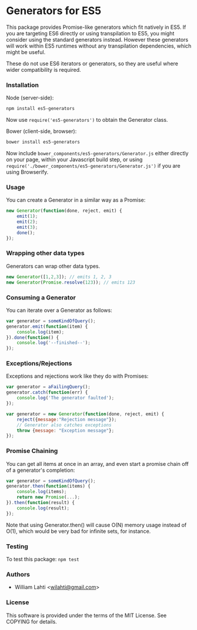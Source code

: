 # Generators for ES5

This package provides Promise-like generators which fit natively in ES5. If you are targeting ES6 directly or using transpilation to ES5, you might consider using the standard generators instead. However these generators will work within ES5 runtimes without any transpilation dependencies, which might be useful.

These do not use ES6 iterators or generators, so they are useful where wider compatibility is required.

### Installation

Node (server-side):
```sh
npm install es5-generators
```

Now use ```require('es5-generators')``` to obtain the Generator class.

Bower (client-side, browser):
```sh
bower install es5-generators
```

Now include ```bower_components/es5-generators/Generator.js``` either directly on your page, within your Javascript build step, or using ```require('./bower_components/es5-generators/Generator.js')``` if you are using Browserify.

### Usage

You can create a Generator in a similar way as a Promise:

```js
new Generator(function(done, reject, emit) {
	emit(1);
	emit(2);
	emit(3);
	done();
});
```

### Wrapping other data types
Generators can wrap other data types.
```js
new Generator([1,2,3]); // emits 1, 2, 3
new Generator(Promise.resolve(123)); // emits 123
```

### Consuming a Generator
You can iterate over a Generator as follows:
```js
var generator = someKindOfQuery();
generator.emit(function(item) {
	console.log(item);
}).done(function() {
	console.log('--finished--');
});
```

### Exceptions/Rejections
Exceptions and rejections work like they do with Promises:
```js
var generator = aFailingQuery();
generator.catch(function(err) {
	console.log('The generator faulted');
});

var generator = new Generator(function(done, reject, emit) {
    reject({message:"Rejection message"});
    // Generator also catches exceptions
    throw {message: "Exception message"};
});

```

### Promise Chaining
You can get all items at once in an array, and even start a 
promise chain off of a generator's completion:

```js
var generator = someKindOfQuery();
generator.then(function(items) {
	console.log(items);
	return new Promise(...);
}).then(function(result) {
	console.log(result);
});
```

Note that using Generator.then() will cause O(N) memory usage instead of O(1),
which would be very bad for infinite sets, for instance.

### Testing
To test this package:
```npm test```

### Authors
- William Lahti <<wilahti@gmail.com>>

### License
This software is provided under the terms of the MIT License. See COPYING for details.



